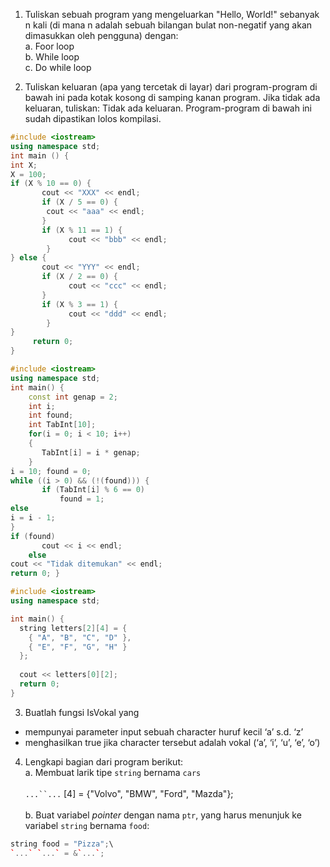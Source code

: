 1. Tuliskan sebuah program yang mengeluarkan "Hello, World!" sebanyak n kali (di mana n adalah sebuah bilangan bulat non-negatif yang akan dimasukkan oleh pengguna) dengan: \
a. Foor loop \
b. While loop \
c. Do while loop 

2. Tuliskan keluaran (apa yang tercetak di layar) dari program-program di bawah ini pada kotak kosong di samping kanan program. Jika tidak ada keluaran, tuliskan: Tidak ada keluaran. Program-program di bawah ini sudah dipastikan lolos kompilasi.
```c++
#include <iostream>
using namespace std;
int main () {
int X;
X = 100;
if (X % 10 == 0) {
       cout << "XXX" << endl;
       if (X / 5 == 0) {
        cout << "aaa" << endl;
       }
       if (X % 11 == 1) {
             cout << "bbb" << endl;
        } 
} else {
	   cout << "YYY" << endl;
       if (X / 2 == 0) {
             cout << "ccc" << endl;
       }
       if (X % 3 == 1) {
       		 cout << "ddd" << endl;
        } 
}
	 return 0;   
}
```
```c++
#include <iostream>
using namespace std;
int main() {
    const int genap = 2;
    int i;
    int found;
    int TabInt[10];
    for(i = 0; i < 10; i++)
    {
       TabInt[i] = i * genap;
    }
i = 10; found = 0;
while ((i > 0) && (!(found))) {
       if (TabInt[i] % 6 == 0)
           found = 1;
else
i = i - 1;
}
if (found)
       cout << i << endl;
    else
cout << "Tidak ditemukan" << endl;
return 0; }
```

```c++
#include <iostream>
using namespace std;

int main() {
  string letters[2][4] = {
    { "A", "B", "C", "D" },
    { "E", "F", "G", "H" }
  };
  
  cout << letters[0][2];
  return 0;
}


```
3. Buatlah fungsi IsVokal yang
- mempunyai parameter input sebuah character huruf
kecil ‘a’ s.d. ‘z’
- menghasilkan true jika character tersebut adalah vokal (‘a’, ‘i’, ‘u’, ‘e’, ‘o’)

4. Lengkapi bagian dari program berikut: \
a. Membuat larik tipe `string` bernama `cars`\
\
`...``...` [4] = {"Volvo", "BMW", "Ford", "Mazda"};\
\
b. Buat variabel *pointer* dengan nama `ptr`, yang harus menunjuk ke variabel `string` bernama `food`: 
```c++
string food = "Pizza";\
`...` `...` = &`...`;

```